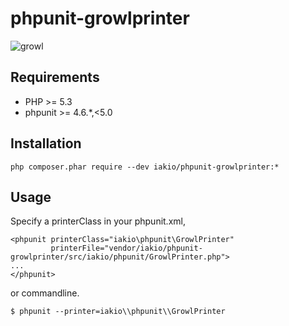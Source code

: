 phpunit-growlprinter
========================

![growl](https://github.com/iakio/phpunit-growlprinter/wiki/images/phpunit-growlprinter.png)

## Requirements

- PHP >= 5.3
- phpunit >= 4.6.\*,<5.0

## Installation

```
php composer.phar require --dev iakio/phpunit-growlprinter:*
```

## Usage

Specify a printerClass in your phpunit.xml,

```
<phpunit printerClass="iakio\phpunit\GrowlPrinter"
         printerFile="vendor/iakio/phpunit-growlprinter/src/iakio/phpunit/GrowlPrinter.php">
...
</phpunit>
```

or commandline.

```
$ phpunit --printer=iakio\\phpunit\\GrowlPrinter
```
